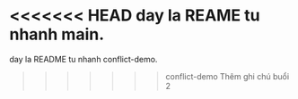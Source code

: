 <<<<<<< HEAD
day la REAME tu nhanh main.
=======
day la README tu nhanh conflict-demo.
>>>>>>> conflict-demo
Thêm ghi chú buổi 2
